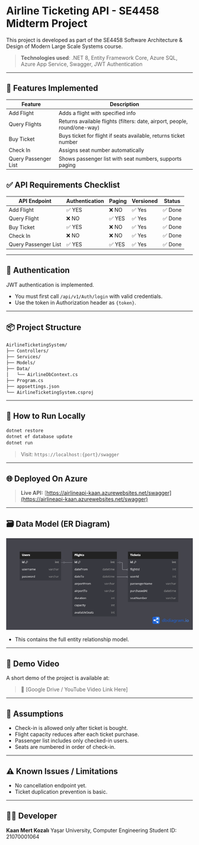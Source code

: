 # Airline Ticketing API - SE4458 Midterm Project

This project is developed as part of the SE4458 Software Architecture & Design of Modern Large Scale Systems course.

> **Technologies used**: .NET 8, Entity Framework Core, Azure SQL, Azure App Service, Swagger, JWT Authentication

---

## 🔧 Features Implemented

| Feature              | Description                                                               |
| -------------------- | ------------------------------------------------------------------------- |
| Add Flight           | Adds a flight with specified info                                         |
| Query Flights        | Returns available flights (filters: date, airport, people, round/one-way) |
| Buy Ticket           | Buys ticket for flight if seats available, returns ticket number          |
| Check In             | Assigns seat number automatically                                         |
| Query Passenger List | Shows passenger list with seat numbers, supports paging                   |

## ✅ API Requirements Checklist

| API Endpoint         | Authentication | Paging | Versioned | Status |
| -------------------- | -------------- | ------ | --------- | ------ |
| Add Flight           | ✅ YES          | ❌ NO   | ✅ Yes     | ✅ Done |
| Query Flight         | ❌ NO           | ✅ YES  | ✅ Yes     | ✅ Done |
| Buy Ticket           | ✅ YES          | ❌ NO   | ✅ Yes     | ✅ Done |
| Check In             | ❌ NO           | ❌ NO   | ✅ Yes     | ✅ Done |
| Query Passenger List | ✅ YES          | ✅ YES  | ✅ Yes     | ✅ Done |

---

## 🔐 Authentication

JWT authentication is implemented.

- You must first call `/api/v1/Auth/login` with valid credentials.
- Use the token in Authorization header as `{token}`.

---

## 📦 Project Structure

```
AirlineTicketingSystem/
├── Controllers/
├── Services/
├── Models/
├── Data/
│   └── AirlineDbContext.cs
├── Program.cs
├── appsettings.json
└── AirlineTicketingSystem.csproj
```

---

## 📄 How to Run Locally

```bash
dotnet restore
dotnet ef database update
dotnet run
```

> Visit: `https://localhost:{port}/swagger`

---

## 🌐 Deployed On Azure

> **Live API:** [https://airlineapi-kaan.azurewebsites.net/swagger](https://airlineapi-kaan.azurewebsites.net/swagger)

---

## 🗃️ Data Model (ER Diagram)

![ER Diagram](docs/ERDiagram.png)
- This contains the full entity relationship model.

---

## 🎥 Demo Video

A short demo of the project is available at:

> 🔗 [Google Drive / YouTube Video Link Here]

---

## 🧠 Assumptions

- Check-in is allowed only after ticket is bought.
- Flight capacity reduces after each ticket purchase.
- Passenger list includes only checked-in users.
- Seats are numbered in order of check-in.

---

## ⚠️ Known Issues / Limitations

- No cancellation endpoint yet.
- Ticket duplication prevention is basic.

---

## 👨‍💻 Developer

**Kaan Mert Kozalı**
Yaşar University, Computer Engineering
Student ID: 21070001064



